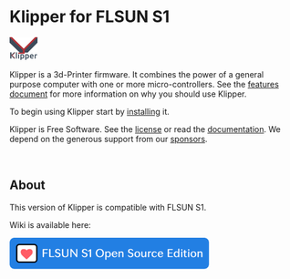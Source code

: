 # Klipper for FLSUN S1

[![Klipper](docs/img/klipper-logo-small.png)](https://www.klipper3d.org/)

Klipper is a 3d-Printer firmware. It combines the power of a general
purpose computer with one or more micro-controllers. See the
[features document](https://www.klipper3d.org/Features.html) for more
information on why you should use Klipper.

To begin using Klipper start by
[installing](https://www.klipper3d.org/Installation.html) it.

Klipper is Free Software. See the [license](COPYING) or read the
[documentation](https://www.klipper3d.org/Overview.html). We depend on
the generous support from our
[sponsors](https://www.klipper3d.org/Sponsors.html).

<br />

## About

This version of Klipper is compatible with FLSUN S1.

Wiki is available here:

<a href="https://guilouz.github.io/FLSUN-S1-Open-Source-Edition/home.html" target="_blank"><img width="350" src="https://github.com/Guilouz/FLSUN-S1-Open-Source-Edition/blob/main/docs/assets/images/open-source-edition.png?raw=true"></a>
